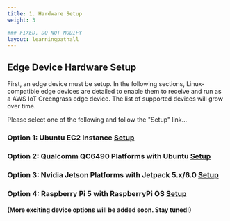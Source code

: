```yaml
---
title: 1. Hardware Setup
weight: 3

### FIXED, DO NOT MODIFY
layout: learningpathall
---
```


## Edge Device Hardware Setup

First, an edge device must be setup. In the following sections, Linux-compatible edge devices are detailed to enable them to receive and run as a AWS IoT Greengrass edge device. The list of supported devices will grow over time. 

Please select one of the following and follow the "Setup" link...

### Option 1: Ubuntu EC2 Instance [Setup](/learning-paths/embedded-and-microcontrollers/edge_impulse_greengrass/HardwareSetupEC2/)

### Option 2: Qualcomm QC6490 Platforms with Ubuntu [Setup](/learning-paths/embedded-and-microcontrollers/edge_impulse_greengrass/HardwareSetupQC6490Ubuntu/)

### Option 3: Nvidia Jetson Platforms with Jetpack 5.x/6.0 [Setup](/learning-paths/embedded-and-microcontrollers/edge_impulse_greengrass/HardwareSetupNvidiaJetson/)

### Option 4: Raspberry Pi 5 with RaspberryPi OS [Setup](/learning-paths/embedded-and-microcontrollers/edge_impulse_greengrass/HardwareSetupRPi5/)


#### (More exciting device options will be added soon. Stay tuned!)